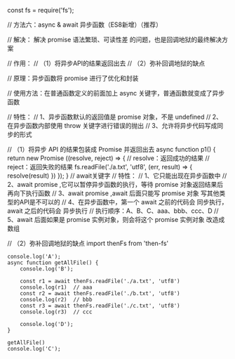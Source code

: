 const fs = require('fs');

// 方法六：async & await 异步函数（ES8新增）（推荐）

// 解决： 解决 promise 语法繁琐、可读性差 的问题，也是回调地狱的最终解决方案

// 作用：
	// （1）将异步API的结果返回出去
	// （2）弥补回调地狱的缺点

// 原理：异步函数将 promise 进行了优化和封装

// 使用方法：在普通函数定义的前面加上 async 关键字，普通函数就变成了异步函数

// 特性：
	// 1、异步函数默认的返回值是 promise 对象，不是 undefined
	// 2、在异步函数内部使用 throw 关键字进行错误的抛出
	// 3、允许将异步代码写成同步的形式

// （1）将异步 API 的结果包装成 Promise 并返回出去
	async function p1() {
		return new Promise ((resolve, reject) => { // resolve：返回成功的结果 // reject：返回失败的结果
			fs.readFile('./a.txt', 'utf8', (err, result) => {
				resolve(result)
			})
		});
	}
	// await关键字
	// 特性：
		// 1、它只能出现在异步函数中
		// 2、await promise ,它可以暂停异步函数的执行，等待 promise 对象返回结果后再向下执行函数
		// 3、await promise ,await 后面只能写 promise 对象 写其他类型的API是不可以的
		// 4、在异步函数中，第一个 await 之前的代码会 同步执行，await 之后的代码会 异步执行
			// 执行顺序：A、B、C、aaa、bbb、ccc、D
		// 5、await 后面如果是 promise 实例对象，则会将这个 promise 实例对象 改造成数组

// （2）弥补回调地狱的缺点
	import thenFs from 'then-fs'

	console.log('A');
	async function getAllFile() {
		console.log('B');
		
		const r1 = await thenFs.readFile('./a.txt', 'utf8')
		console.log(r1)  // aaa
		const r2 = await thenFs.readFile('./b.txt', 'utf8')
		console.log(r2)  // bbb
		const r3 = await thenFs.readFile('./c.txt', 'utf8')
		console.log(r3)  // ccc
	
		console.log('D');
	}

	getAllFile()
	console.log('C');